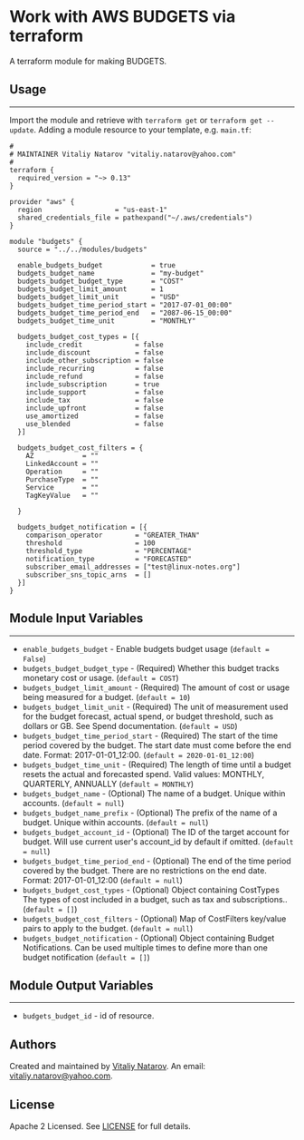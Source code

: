 # Work with AWS BUDGETS via terraform

A terraform module for making BUDGETS.


## Usage
----------------------
Import the module and retrieve with ```terraform get``` or ```terraform get --update```. Adding a module resource to your template, e.g. `main.tf`:

```
#
# MAINTAINER Vitaliy Natarov "vitaliy.natarov@yahoo.com"
#
terraform {
  required_version = "~> 0.13"
}

provider "aws" {
  region                  = "us-east-1"
  shared_credentials_file = pathexpand("~/.aws/credentials")
}

module "budgets" {
  source = "../../modules/budgets"

  enable_budgets_budget            = true
  budgets_budget_name              = "my-budget"
  budgets_budget_budget_type       = "COST"
  budgets_budget_limit_amount      = 1
  budgets_budget_limit_unit        = "USD"
  budgets_budget_time_period_start = "2017-07-01_00:00"
  budgets_budget_time_period_end   = "2087-06-15_00:00"
  budgets_budget_time_unit         = "MONTHLY"

  budgets_budget_cost_types = [{
    include_credit             = false
    include_discount           = false
    include_other_subscription = false
    include_recurring          = false
    include_refund             = false
    include_subscription       = true
    include_support            = false
    include_tax                = false
    include_upfront            = false
    use_amortized              = false
    use_blended                = false
  }]

  budgets_budget_cost_filters = {
    AZ            = ""
    LinkedAccount = ""
    Operation     = ""
    PurchaseType  = ""
    Service       = ""
    TagKeyValue   = ""

  }

  budgets_budget_notification = [{
    comparison_operator        = "GREATER_THAN"
    threshold                  = 100
    threshold_type             = "PERCENTAGE"
    notification_type          = "FORECASTED"
    subscriber_email_addresses = ["test@linux-notes.org"]
    subscriber_sns_topic_arns  = []
  }]
}
```

## Module Input Variables
----------------------
- `enable_budgets_budget` - Enable budgets budget usage (`default = False`)
- `budgets_budget_budget_type` - (Required) Whether this budget tracks monetary cost or usage. (`default = COST`)
- `budgets_budget_limit_amount` - (Required) The amount of cost or usage being measured for a budget. (`default = 10`)
- `budgets_budget_limit_unit` - (Required) The unit of measurement used for the budget forecast, actual spend, or budget threshold, such as dollars or GB. See Spend documentation. (`default = USD`)
- `budgets_budget_time_period_start` - (Required) The start of the time period covered by the budget. The start date must come before the end date. Format: 2017-01-01_12:00. (`default = 2020-01-01_12:00`)
- `budgets_budget_time_unit` - (Required) The length of time until a budget resets the actual and forecasted spend. Valid values: MONTHLY, QUARTERLY, ANNUALLY (`default = MONTHLY`)
- `budgets_budget_name` - (Optional) The name of a budget. Unique within accounts. (`default = null`)
- `budgets_budget_name_prefix` - (Optional) The prefix of the name of a budget. Unique within accounts. (`default = null`)
- `budgets_budget_account_id` - (Optional) The ID of the target account for budget. Will use current user's account_id by default if omitted. (`default = null`)
- `budgets_budget_time_period_end` - (Optional) The end of the time period covered by the budget. There are no restrictions on the end date. Format: 2017-01-01_12:00 (`default = null`)
- `budgets_budget_cost_types` - (Optional) Object containing CostTypes The types of cost included in a budget, such as tax and subscriptions.. (`default = []`)
- `budgets_budget_cost_filters` - (Optional) Map of CostFilters key/value pairs to apply to the budget. (`default = null`)
- `budgets_budget_notification` - (Optional) Object containing Budget Notifications. Can be used multiple times to define more than one budget notification (`default = []`)

## Module Output Variables
----------------------
- `budgets_budget_id` - id of resource.


## Authors

Created and maintained by [Vitaliy Natarov](https://github.com/SebastianUA). An email: [vitaliy.natarov@yahoo.com](vitaliy.natarov@yahoo.com).

## License

Apache 2 Licensed. See [LICENSE](https://github.com/SebastianUA/terraform/blob/master/LICENSE) for full details.
